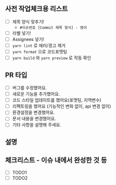 ## 사전 작업체크용 리스트
- [ ] 제목 양식 맞추기!
  - `#이슈번호 [Commit 제목 형식] - 영어`
- [ ] 라벨 넣기!
- [ ] Assignees 넣기!
- [ ] `yarn lint` 로 에러/경고 제거
- [ ] `yarn format` 으로 코드포맷팅
- [ ] `yarn build` 와 `yarn preview` 로 작동 확인

## PR 타입
- [ ]  버그를 수정했어요.
- [ ]  새로운 기능을 추가했어요.
- [ ]  코드 스타일 업데이트를 했어요(포맷팅, 지역변수)
- [ ]  리팩토링을 했어요 (기능적인 변화 없이, api 변경 없이)
- [ ]  환경설정을 변경했어요.
- [ ]  문서 내용을 변경했어요.
- [ ]  기타 사항을 설명해 주세요.

## 설명

## 체크리스트 - 이슈 내에서 완성한 것 등
- [ ] TODO1
- [ ] TODO2
